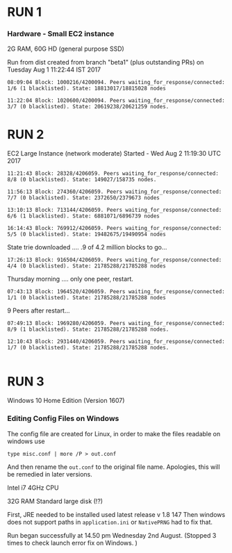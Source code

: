 # RUN 1
### Hardware - Small EC2 instance 

2G RAM, 60G HD (general purpose SSD)

Run from dist created from branch "beta1" (plus outstanding PRs) on Tuesday Aug 1 11:22:44 IST 2017

```
08:09:04 Block: 1000216/4200094. Peers waiting_for_response/connected: 1/6 (1 blacklisted). State: 18813017/18815028 nodes
```
```
11:22:04 Block: 1020600/4200094. Peers waiting_for_response/connected: 3/7 (0 blacklisted). State: 20619238/20621259 nodes.
```
# RUN 2

EC2 Large Instance (network moderate)
Started - Wed Aug  2 11:19:30 UTC 2017

```
11:21:43 Block: 28328/4206059. Peers waiting_for_response/connected: 8/8 (0 blacklisted). State: 149027/158735 nodes.
```
```
11:56:13 Block: 274360/4206059. Peers waiting_for_response/connected: 7/7 (0 blacklisted). State: 2372650/2379673 nodes
```
```
13:10:13 Block: 713144/4206059. Peers waiting_for_response/connected: 6/6 (1 blacklisted). State: 6881071/6896739 nodes
```
```
16:14:43 Block: 769912/4206059. Peers waiting_for_response/connected: 5/5 (0 blacklisted). State: 19482675/19490954 nodes
```
State trie downloaded .... .9 of 4.2 million blocks to go...
```
17:26:13 Block: 916504/4206059. Peers waiting_for_response/connected: 4/4 (0 blacklisted). State: 21785288/21785288 nodes
```
Thursday morning .... only one peer, restart.
```
07:43:13 Block: 1964520/4206059. Peers waiting_for_response/connected: 1/1 (0 blacklisted). State: 21785288/21785288 nodes
```
9 Peers after restart...
```
07:49:13 Block: 1969280/4206059. Peers waiting_for_response/connected: 8/9 (1 blacklisted). State: 21785288/21785288 nodes.
```
```
12:10:43 Block: 2931440/4206059. Peers waiting_for_response/connected: 1/7 (0 blacklisted). State: 21785288/21785288 nodes.
```
```18:40:13 Block: 4044048/4206059. Peers waiting_for_response/connected: 3/4 (0 blacklisted). State: 21785288/21785288 nodes
```
# RUN 3

Windows 10 Home Edition (Version 1607)

### Editing Config Files on Windows
The config file are created for Linux, in order to make the files readable on windows use
```
type misc.conf | more /P > out.conf
```
And then rename the `out.conf` to the original file name. Apologies, this will be remedied in later versions.

Intel i7 4GHz CPU

32G RAM
Standard large disk (!?)

First, JRE needed to be installed used latest release v 1.8 147
Then windows does not support paths in `application.ini` or `NativePRNG` had to fix that. 

Run began successfully at 14.50 pm Wednesday 2nd August.
(Stopped 3 times to check launch error fix on Windows. )